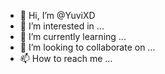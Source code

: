 - 👋 Hi, I’m @YuviXD
- 👀 I’m interested in ...
- 🌱 I’m currently learning ...
- 💞️ I’m looking to collaborate on ...
- 📫 How to reach me ...

<!---
YuviXD/YuviXD is a ✨ special ✨ repository because its `README.md` (this file) appears on your GitHub profile.
You can click the Preview link to take a look at your changes.

